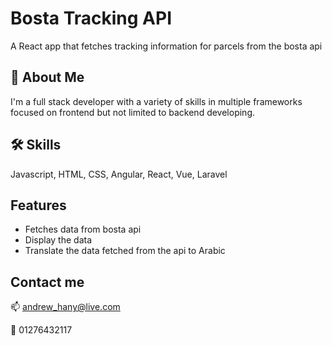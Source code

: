 # Bosta Tracking API

A React app that fetches tracking information for parcels
from the bosta api


## 🚀 About Me
I'm a full stack developer with a variety of skills
in multiple frameworks focused on frontend but not limited
to backend developing.


## 🛠 Skills
Javascript, HTML, CSS, Angular, React, Vue, Laravel


## Features

- Fetches data from bosta api
- Display the data
- Translate the data fetched from the api to Arabic


## Contact me
📫 andrew_hany@live.com

📱 01276432117
